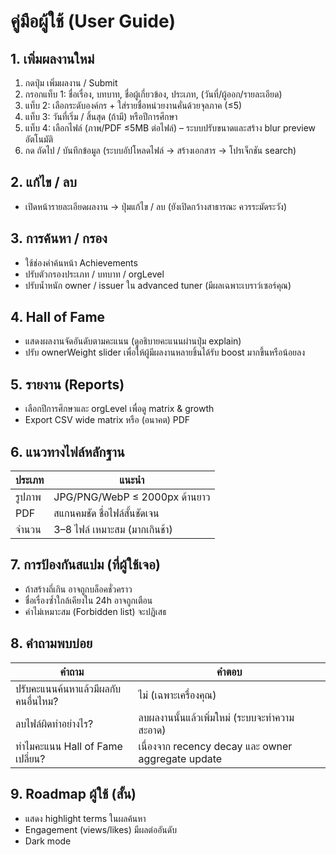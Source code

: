 # คู่มือผู้ใช้ (User Guide)

## 1. เพิ่มผลงานใหม่
1. กดปุ่ม เพิ่มผลงาน / Submit
2. กรอกแท็บ 1: ชื่อเรื่อง, บทบาท, ชื่อผู้เกี่ยวข้อง, ประเภท, (วันที่/ผู้ออก/รายละเอียด)
3. แท็บ 2: เลือกระดับองค์กร + ใส่รายชื่อหน่วยงานคั่นด้วยจุลภาค (≤5)
4. แท็บ 3: วันที่เริ่ม / สิ้นสุด (ถ้ามี) หรือปีการศึกษา
5. แท็บ 4: เลือกไฟล์ (ภาพ/PDF ≤5MB ต่อไฟล์) – ระบบปรับขนาดและสร้าง blur preview อัตโนมัติ
6. กด ถัดไป / บันทึกข้อมูล (ระบบอัปโหลดไฟล์ → สร้างเอกสาร → โปรเจ็กชัน search)

## 2. แก้ไข / ลบ
- เปิดหน้ารายละเอียดผลงาน → ปุ่มแก้ไข / ลบ (ยังเปิดกว้างสาธารณะ ควรระมัดระวัง)

## 3. การค้นหา / กรอง
- ใช้ช่องคำค้นหน้า Achievements
- ปรับตัวกรองประเภท / บทบาท / orgLevel
- ปรับน้ำหนัก owner / issuer ใน advanced tuner (มีผลเฉพาะเบราว์เซอร์คุณ)

## 4. Hall of Fame
- แสดงผลงานจัดอันดับตามคะแนน (ดูอธิบายคะแนนผ่านปุ่ม explain)
- ปรับ ownerWeight slider เพื่อให้ผู้มีผลงานหลายชิ้นได้รับ boost มากขึ้นหรือน้อยลง

## 5. รายงาน (Reports)
- เลือกปีการศึกษาและ orgLevel เพื่อดู matrix & growth
- Export CSV wide matrix หรือ (อนาคต) PDF

## 6. แนวทางไฟล์หลักฐาน
| ประเภท | แนะนำ |
|--------|-------|
| รูปภาพ | JPG/PNG/WebP ≤ 2000px ด้านยาว |
| PDF | สแกนคมชัด ชื่อไฟล์สั้นชัดเจน |
| จำนวน | 3–8 ไฟล์ เหมาะสม (มากเกินช้า) |

## 7. การป้องกันสแปม (ที่ผู้ใช้เจอ)
- ถ้าสร้างถี่เกิน อาจถูกบล็อคชั่วคราว
- ชื่อเรื่องซ้ำใกล้เคียงใน 24h อาจถูกเตือน
- คำไม่เหมาะสม (Forbidden list) จะปฏิเสธ

## 8. คำถามพบบ่อย
| คำถาม | คำตอบ |
|-------|-------|
| ปรับคะแนนค้นหาแล้วมีผลกับคนอื่นไหม? | ไม่ (เฉพาะเครื่องคุณ) |
| ลบไฟล์ผิดทำอย่างไร? | ลบผลงานนั้นแล้วเพิ่มใหม่ (ระบบจะทำความสะอาด) |
| ทำไมคะแนน Hall of Fame เปลี่ยน? | เนื่องจาก recency decay และ owner aggregate update |

## 9. Roadmap ผู้ใช้ (สั้น)
- แสดง highlight terms ในผลค้นหา
- Engagement (views/likes) มีผลต่ออันดับ
- Dark mode

